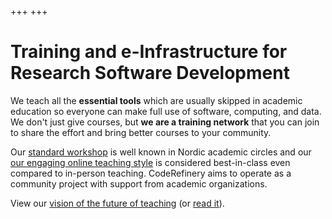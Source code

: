 +++
+++

# Training and e-Infrastructure for Research Software Development

We teach all the **essential tools** which are usually skipped in academic
education so everyone can make full use of software, computing, and
data. We don't just give courses, but **we are a training network** that you
can join to share the effort and bring better courses to your
community.

Our [standard workshop](@/lessons/core.md) is well known in Nordic
academic circles and our [our engaging online teaching
style](@/workshops/teaching-style.md) is considered best-in-class even
compared to in-person teaching.  CodeRefinery aims to operate as a
community project with support from academic organizations.

View our [vision of the future of
teaching](https://www.youtube.com/watch?v=S9Jor12Cxdc) (or [read
it](https://hackmd.io/KRqQirJ_Rn2SHcE-t1iAUg?view)).
